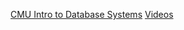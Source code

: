 [CMU Intro to Database Systems](https://15445.courses.cs.cmu.edu/fall2024/)
[Videos](https://www.youtube.com/playlist?list=PLSE8ODhjZXjYDBpQnSymaectKjxCy6BYq)

